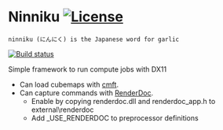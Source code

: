 ﻿# Ninniku [![License](https://img.shields.io/badge/license-MIT-blue.svg)](https://github.com/kittikun/takoyaki/blob/master/LICENSE)

```ninniku (にんにく) is the Japanese word for garlic```

[![Build status](https://ci.appveyor.com/api/projects/status/9wne2qsbsihhxnxd/branch/develop?svg=true)](https://ci.appveyor.com/project/kittikun/ninniku/branch/master)

Simple framework to run compute jobs with DX11
- Can load cubemaps with [cmft](https://github.com/dariomanesku/cmft).
- Can capture commands with [RenderDoc](https://renderdoc.org/).
  * Enable by copying renderdoc.dll and renderdoc_app.h to external\renderdoc
  * Add _USE_RENDERDOC to preprocessor definitions

